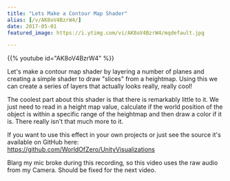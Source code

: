 ```yaml
---
title: "Lets Make a Contour Map Shader"
alias: [/v/AK8oV4BzrW4/]
date: 2017-05-01
featured_image: https://i.ytimg.com/vi/AK8oV4BzrW4/mqdefault.jpg

---
```


{{% youtube id="AK8oV4BzrW4" %}}

Let's make a contour map shader by layering a number of planes and creating a simple shader to draw "slices" from a heightmap. Using this we can create a series of layers that actually looks really, really cool!

The coolest part about this shader is that there is remarkably little to it. We just need to read in a height map value, calculate if the world position of the object is within a specific range of the heightmap and then draw a color if it is. There really isn't that much more to it.

If you want to use this effect in your own projects or just see the source it's available on GitHub here: https://github.com/WorldOfZero/UnityVisualizations

Blarg my mic broke during this recording, so this video uses the raw audio from my Camera. Should be fixed for the next video.